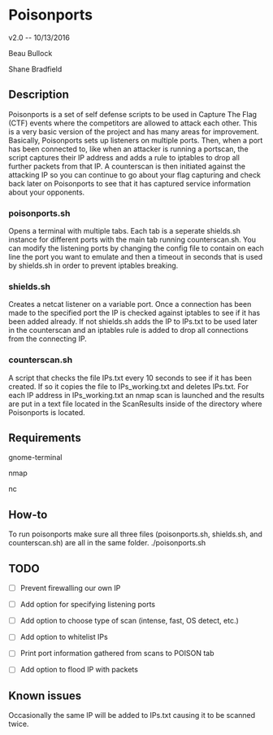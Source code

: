 # Poisonports

v2.0 -- 10/13/2016

Beau Bullock

Shane Bradfield
				 				
## Description

Poisonports is a set of self defense scripts to be used in Capture The Flag (CTF) events where the competitors are allowed to attack each other. This is a very basic version of the project and has many areas for improvement. Basically, Poisonports sets up listeners on multiple ports. Then, when a port has been connected to, like when an attacker is running a portscan, the script captures their IP address and adds a rule to iptables to drop all further packets from that IP. A counterscan is then initiated against the attacking IP so you can continue to go about your flag capturing and check back later on Poisonports to see that it has captured service information about your opponents.

### poisonports.sh 
Opens a terminal with multiple tabs.  Each tab is a seperate shields.sh instance for different ports with the main tab running counterscan.sh. You can modify the listening ports by changing the config file to contain on each line the port you want to emulate and then a timeout in seconds that is used by shields.sh in order to prevent iptables breaking.

### shields.sh 
Creates a netcat listener on a variable port. Once a connection has been made to the specified port the IP is checked against iptables to see if it has been added already. If not shields.sh adds the IP to IPs.txt to be used later in the counterscan and an iptables rule is added to drop all connections from the connecting IP.

### counterscan.sh 
A script that checks the file IPs.txt every 10 seconds to see if it has been created. If so it copies the file to IPs_working.txt and deletes IPs.txt. For each IP address in IPs_working.txt an nmap scan is launched and the results are put in a text file located in the ScanResults inside of the directory where Poisonports is located.


## Requirements

gnome-terminal

nmap

nc

## How-to
To run poisonports make sure all three files (poisonports.sh, shields.sh, and counterscan.sh) are all in the same folder.
./poisonports.sh

## TODO
- [ ] Prevent firewalling our own IP

- [ ] Add option for specifying listening ports

- [ ] Add option to choose type of scan (intense, fast, OS detect, etc.)

- [ ] Add option to whitelist IPs

- [ ] Print port information gathered from scans to POISON tab 

- [ ] Add option to flood IP with packets

## Known issues
Occasionally the same IP will be added to IPs.txt causing it to be scanned twice.


